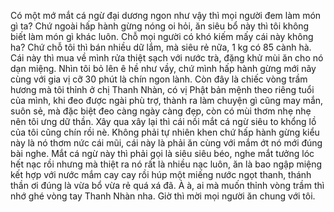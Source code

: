 Có một mớ mắt cá ngừ đại dương ngon như vậy thì mọi người đem làm món gì ta? Chứ ngoài hấp hành gừng nóng oi hỏi, ăn siêu bổ này thì tôi không biết làm món gì khác luôn. Chỗ mọi người có khó kiếm mấy cái này không ha? Chứ chỗ tôi thì bán nhiều dữ lắm, mà siêu rẻ nữa, 1 kg có 85 cành hà. Cái này thì mua về mình rửa thiệt sạch với nước trà, đặng khử mùi ăn cho nó dạn miệng. Nhìn tôi bỏ lên ê hề như vầy, chứ mình hấp hành gừng mới nãy cùng với gia vị cỡ 30 phút là chín ngon lành. Còn đây là chiếc vòng trầm hương mà tôi thỉnh ở chị Thanh Nhàn, có vị Phật bản mệnh theo riêng tuổi của mình, khi đeo được ngài phù trợ, thành ra làm chuyện gì cũng may mắn, suôn sẻ, mà đặc biệt đeo càng ngày càng đẹp, còn có mùi thơm nhẹ nhẹ nên tôi ưng dữ thần. Xây qua xây lại thì cái nồi mắt cá ngừ siêu to khổng lồ của tôi cũng chín rồi nè. Không phải tự nhiên khen chứ hấp hành gừng kiểu này là nó thơm nức cái mũi, cái này là phải ăn cùng với mắm ớt nó mới đúng bài nghe. Mắt cá ngừ này thì phải gọi là siêu siêu béo, nghe mắt tưởng lóc hết nạc rồi nhưng mà thiệt ra nó rất là nhiều nạc luôn, ăn là bao ngập miệng kết hợp với nước mắm cay cay rồi húp một miếng nước ngọt thanh, thánh thần ơi đúng là vừa bổ vừa rẻ quá xá đã. À à, ai mà muốn thỉnh vòng trầm thì nhớ ghé vòng tay Thanh Nhàn nha. Giờ thì mời mọi người ăn chung với tôi.